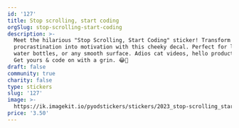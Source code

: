 ```yaml
---
id: '127'
title: Stop scrolling, start coding
orgSlug: stop-scrolling-start-coding
description: >-
  Meet the hilarious "Stop Scrolling, Start Coding" sticker! Transform
  procrastination into motivation with this cheeky decal. Perfect for laptops,
  water bottles, or any smooth surface. Adios cat videos, hello productivity!
  Get yours & code on with a grin. 😂🚀
draft: false
community: true
charity: false
type: stickers
slug: '127'
image: >-
  https://ik.imagekit.io/pyodstickers/stickers/2023_stop-scrolling_start-coding.png
price: '3.50'
---
```

